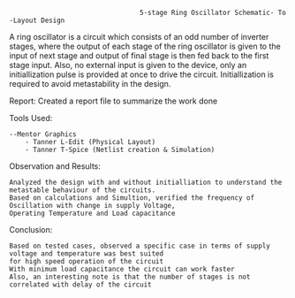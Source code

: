                                      5-stage Ring Oscillator Schematic- To -Layout Design
   
   A ring oscillator is a circuit which consists of an odd number of inverter stages, where the output of each stage of the ring oscillator is given to the input of next stage and output of final stage is then fed back to the first stage input. Also, no external input is given to the device, only an initiallization pulse is provided at once to drive the circuit. Initiallization is required to avoid metastability in the design. 

Report: Created a report file to summarize the work done

Tools Used:
                                       
    --Mentor Graphics 
        - Tanner L-Edit (Physical Layout)
        - Tanner T-Spice (Netlist creation & Simulation)
    
Observation and Results:     
    
    Analyzed the design with and without initialliation to understand the metastable behaviour of the circuits.
    Based on calculations and Simultion, verified the frequency of Oscillation with change in supply Voltage, 
    Operating Temperature and Load capacitance
    
Conclusion:
    
    Based on tested cases, observed a specific case in terms of supply voltage and temperature was best suited 
    for high speed operation of the circuit
    With minimum load capacitance the circuit can work faster
    Also, an interesting note is that the number of stages is not correlated with delay of the circuit 
